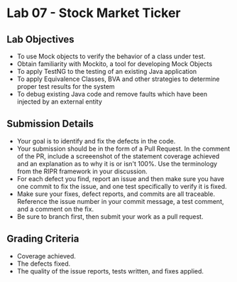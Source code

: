 # Lab 07 - Stock Market Ticker


## Lab Objectives
* To use Mock objects to verify the behavior of a class under test.
* Obtain familiarity with Mockito, a tool for developing Mock Objects
* To apply TestNG to the testing of an existing Java application
* To apply Equivalence Classes, BVA and other strategies to determine proper test results for the system
* To debug existing Java code and remove faults which have been injected by an external entity

## Submission Details
* Your goal is to identify and fix the defects in the code.
* Your submission should be in the form of a Pull Request.  In the comment of the PR, include a screeenshot of the statement coverage achieved and an explanation as to why it is or isn't 100%.  Use the terminology from the RIPR framework in your discussion. 
* For each defect you find, report an issue and then make sure you have one commit to fix the issue, and one test specifically to verify it is fixed.
* Make sure your fixes, defect reports, and commits are all traceable.  Reference the issue number in your commit message, a test comment, and a comment on the fix. 
* Be sure to branch first, then submit your work as a pull request.


## Grading Criteria
* Coverage achieved.
* The defects fixed.
* The quality of the issue reports, tests written, and fixes applied.